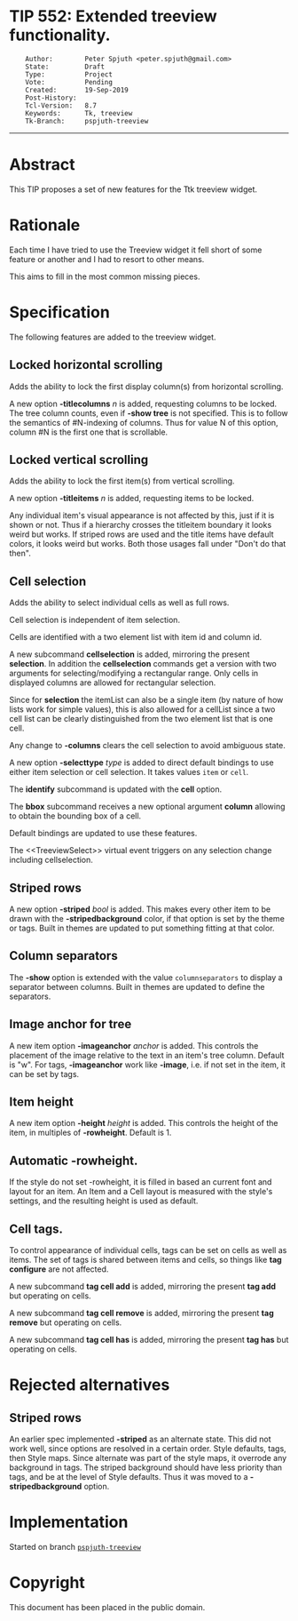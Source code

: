 # TIP 552: Extended treeview functionality.
        Author:        Peter Spjuth <peter.spjuth@gmail.com>
        State:         Draft
        Type:          Project
        Vote:          Pending
        Created:       19-Sep-2019
        Post-History:
        Tcl-Version:   8.7
        Keywords:      Tk, treeview
        Tk-Branch:     pspjuth-treeview
-----

# Abstract

This TIP proposes a set of new features for the Ttk treeview widget.

# Rationale

Each time I have tried to use the Treeview widget it fell short of some
feature or another and I had to resort to other means.

This aims to fill in the most common missing pieces.

# Specification

The following features are added to the treeview widget.

## Locked horizontal scrolling

Adds the ability to lock the first display column(s) from horizontal scrolling.

A new option **-titlecolumns** *n* is added, requesting columns to be locked.
The tree column counts, even if **-show tree** is not specified.
This is to follow the semantics of #N-indexing of columns.
Thus for value N of this option, column #N is the first one that is scrollable.

## Locked vertical scrolling

Adds the ability to lock the first item(s) from vertical scrolling.

A new option **-titleitems** *n* is added, requesting items to be locked.

Any individual item's visual appearance is not affected by this, just if it is shown
or not. Thus if a hierarchy crosses the titleitem boundary it looks weird but
works. If striped rows are used and the title items have default colors, it looks
weird but works.  Both those usages fall under "Don't do that then".

## Cell selection

Adds the ability to select individual cells as well as full rows.

Cell selection is independent of item selection.

Cells are identified with a two element list with item id and column id.

A new subcommand **cellselection** is added, mirroring the present **selection**.
In addition the **cellselection** commands get
a version with two arguments for selecting/modifying a rectangular range.
Only cells in displayed columns are allowed for rectangular selection.

Since for **selection** the itemList can also be a single item (by nature of
how lists work for simple values), this is also allowed for a cellList since
a two cell list can be clearly distinguished from the two element list that
is one cell.

Any change to **-columns** clears the cell selection to avoid ambiguous state.

A new option **-selecttype** *type* is added to direct default bindings to
use either item selection or cell selection. It takes values `item` or `cell`.

The **identify** subcommand is updated with the **cell** option.

The **bbox** subcommand receives a new optional argument **column** allowing to
obtain the bounding box of a cell.

Default bindings are updated to use these features.

The \<\<TreeviewSelect\>\> virtual event triggers on any selection change including cellselection.

## Striped rows

A new option **-striped** *bool* is added. This makes every other item to be
drawn with the **-stripedbackground** color, if that option is set by the
theme or tags.
Built in themes are updated to put something fitting at that color.

## Column separators

The **-show** option is extended with the value `columnseparators` to
display a separator between columns.
Built in themes are updated to define the separators.

## Image anchor for tree

A new item option **-imageanchor** *anchor* is added.
This controls the placement of the image relative to the text in an
item's tree column. Default is "w".
For tags, **-imageanchor** work like **-image**, i.e. if not set in the
item, it can be set by tags.

## Item height

A new item option **-height** *height* is added.
This controls the height of the item, in multiples of **-rowheight**. Default is 1.

## Automatic -rowheight.

If the style do not set -rowheight, it is filled in based an current font and layout for an item.
An Item and a Cell layout is measured with the style's settings, and the resulting height is used as default.

## Cell tags.

To control appearance of individual cells, tags can be set on cells as well as items.
The set of tags is shared between items and cells, so things like **tag configure** are not affected.

A new subcommand **tag cell add** is added, mirroring the present **tag add** but operating on cells.

A new subcommand **tag cell remove** is added, mirroring the present **tag remove** but operating on cells.

A new subcommand **tag cell has** is added, mirroring the present **tag has** but operating on cells.

# Rejected alternatives

## Striped rows

An earlier spec implemented **-striped** as an alternate state. This did not
work well, since options are resolved in a certain order. Style defaults,
tags, then Style maps. Since alternate was part of the style maps, it overrode
any background in tags. The striped background should have less priority than
tags, and be at the level of Style defaults.
Thus it was moved to a **-stripedbackground** option.

# Implementation

Started on branch [`pspjuth-treeview`](https://core.tcl-lang.org/tk/timeline?r=pspjuth-treeview)

# Copyright

This document has been placed in the public domain.

